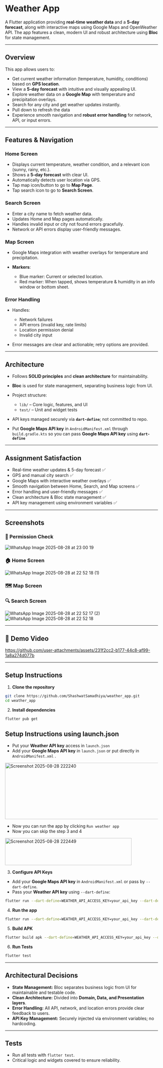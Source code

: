 # Weather App

A Flutter application providing **real-time weather data** and a **5-day forecast**, along with interactive maps using Google Maps and OpenWeather API. The app features a clean, modern UI and robust architecture using **Bloc** for state management.

---

## Overview

This app allows users to:

* Get current weather information (temperature, humidity, conditions) based on **GPS location**.
* View a **5-day forecast** with intuitive and visually appealing UI.
* Explore weather data on a **Google Map** with temperature and precipitation overlays.
* Search for any city and get weather updates instantly.
* Pull down to refresh the data
* Experience smooth navigation and **robust error handling** for network, API, or input errors.

---

## Features & Navigation

### **Home Screen**

* Displays current temperature, weather condition, and a relevant icon (sunny, rainy, etc.).
* Shows a **5-day forecast** with clear UI.
* Automatically detects user location via GPS.
* Tap map icon/button to go to **Map Page**.
* Tap search icon to go to **Search Screen**.

### **Search Screen**

* Enter a city name to fetch weather data.
* Updates Home and Map pages automatically.
* Handles invalid input or city not found errors gracefully.
* Network or API errors display user-friendly messages.

### **Map Screen**

* Google Maps integration with weather overlays for temperature and precipitation.
* **Markers**:

  * Blue marker: Current or selected location.
  * Red marker: When tapped, shows temperature & humidity in an info window or bottom sheet.

### **Error Handling**

* Handles:

  * Network failures
  * API errors (invalid key, rate limits)
  * Location permission denial
  * Invalid city input
* Error messages are clear and actionable; retry options are provided.

---

## Architecture

* Follows **SOLID principles** and **clean architecture** for maintainability.
* **Bloc** is used for state management, separating business logic from UI.
* Project structure:

  * `lib/` – Core logic, features, and UI
  * `test/` – Unit and widget tests
* API keys managed securely via **`dart-define`**; not committed to repo.
* Put **Google Maps API key** in `AndroidManifest.xml` through `build.gradle.kts` so you can pass **Google Maps API key** using **`dart-define`**

---

## Assignment Satisfaction

* Real-time weather updates & 5-day forecast ✅
* GPS and manual city search ✅
* Google Maps with interactive weather overlays ✅
* Smooth navigation between Home, Search, and Map screens ✅
* Error handling and user-friendly messages ✅
* Clean architecture & Bloc state management ✅
* API key management using environment variables ✅

---

## Screenshots

### 🔐 Permission Check

![WhatsApp Image 2025-08-28 at 23 00 19](https://github.com/user-attachments/assets/203cd587-4222-4918-ad18-e305028768f1)


### 🏠 Home Screen

![WhatsApp Image 2025-08-28 at 22 52 18 (1)](https://github.com/user-attachments/assets/b29a80ba-d40e-4a51-8b8a-a28bf4ce82ed)

### 🗺️ Map Screen




### 🔍 Search Screen


![WhatsApp Image 2025-08-28 at 22 52 17 (2)](https://github.com/user-attachments/assets/dea27bf8-d69e-4e8b-a168-a2121af59517)
![WhatsApp Image 2025-08-28 at 22 52 18](https://github.com/user-attachments/assets/907f1f34-50ea-4dfc-9a8f-2c4c1cc7e91a)

---

## 🎥 Demo Video

https://github.com/user-attachments/assets/231f2cc2-b177-44c8-af99-1a8a274d077b

---

## Setup Instructions

1. **Clone the repository**

```bash
git clone https://github.com/ShashwatSamadhiya/weather_app.git
cd weather_app
```

2. **Install dependencies**

```bash
flutter pub get
```
## Setup Instructions using launch.json

* Put your **Weather API key** access in `launch.json`
* Add your **Google Maps API key** in `launch.json` or put directly in `AndroidManifest.xml` .

 <img width="674" height="185" alt="Screenshot 2025-08-28 222240" src="https://github.com/user-attachments/assets/47b5571f-76a4-41f8-bd60-ab728860476f" />
  
* Now you can run the app by clicking `Run weather app`
* Now you can skip the step 3 and 4

<img width="417" height="89" alt="Screenshot 2025-08-28 222449" src="https://github.com/user-attachments/assets/0f163201-e58a-4fdb-9afa-0708dafd34e3" />

3. **Configure API Keys**

* Add your **Google Maps API key** in `AndroidManifest.xml` or pass by `--dart-define`.
* Pass your **Weather API key** using `--dart-define`:


```bash
flutter run --dart-define=WEATHER_API_ACCESS_KEY=your_api_key --dart-define=GOOGLE_MAPS_KEY=your_google_map_key
```

4. **Run the app**

```bash
flutter run --dart-define=WEATHER_API_ACCESS_KEY=your_api_key --dart-define=GOOGLE_MAPS_KEY=your_google_map_key
```

5. **Build APK**

```bash
flutter build apk --dart-define=WEATHER_API_ACCESS_KEY=your_api_key --dart-define=GOOGLE_MAPS_KEY=your_google_map_key
```

6. **Run Tests**

```bash
flutter test
```

---

## Architectural Decisions

* **State Management:** Bloc separates business logic from UI for maintainable and testable code.
* **Clean Architecture:** Divided into **Domain, Data, and Presentation layers**.
* **Error Handling:** All API, network, and location errors provide clear feedback to users.
* **API Key Management:** Securely injected via environment variables; no hardcoding.

---

## Tests

* Run all tests with `flutter test`.
* Critical logic and widgets covered to ensure reliability.
